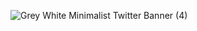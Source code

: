 ![Grey White Minimalist Twitter Banner (4)](https://user-images.githubusercontent.com/84008915/175817763-0ce4f432-da5f-4232-8d9f-a8676827e5e0.png)
